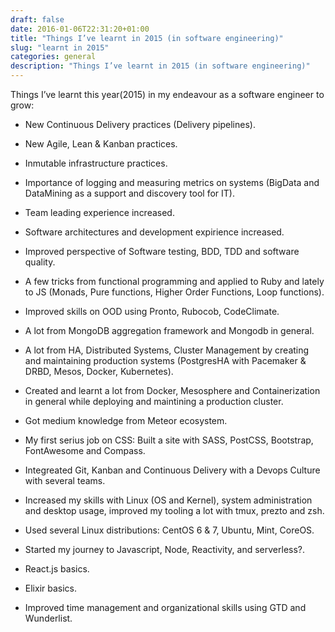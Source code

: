 ```yaml
--- 
draft: false
date: 2016-01-06T22:31:20+01:00
title: "Things I’ve learnt in 2015 (in software engineering)"
slug: "learnt in 2015" 
categories: general
description: "Things I’ve learnt in 2015 (in software engineering)"
---
```


Things I’ve learnt this year(2015) in my endeavour as a software engineer to grow:

* New Continuous Delivery practices (Delivery pipelines).

* New Agile, Lean & Kanban practices.

* Inmutable infrastructure practices.

* Importance of logging and measuring metrics on systems (BigData and DataMining as a support and discovery tool for IT).

* Team leading experience increased.

* Software architectures and development expirience increased.

* Improved perspective of Software testing, BDD, TDD and software quality.

* A few tricks from functional programming and applied to Ruby and lately to JS (Monads, Pure functions, Higher Order Functions, Loop functions).

* Improved skills on OOD using Pronto, Rubocob, CodeClimate.

* A lot from MongoDB aggregation framework and Mongodb in general.

* A lot from HA, Distributed Systems, Cluster Management by creating and maintaining production systems (PostgresHA with Pacemaker & DRBD, Mesos, Docker, Kubernetes).

* Created and learnt a lot from Docker, Mesosphere and Containerization in general while deploying and maintining a production cluster.

* Got medium knowledge from Meteor ecosystem.

* My first serius job on CSS: Built a site with SASS, PostCSS, Bootstrap, FontAwesome and Compass.

* Integreated Git, Kanban and Continuous Delivery with a Devops Culture with several teams.

* Increased my skills with Linux (OS and Kernel), system administration and desktop usage, improved my tooling a lot with tmux, prezto and zsh.

* Used several Linux distributions: CentOS 6 & 7, Ubuntu, Mint, CoreOS.

* Started my journey to Javascript, Node, Reactivity, and serverless?.

* React.js basics.

* Elixir basics.

* Improved time management and organizational skills using GTD and Wunderlist.
